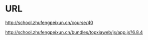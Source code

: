 
# URL

http://school.zhufengpeixun.cn/course/40

http://school.zhufengpeixun.cn/bundles/topxiaweb/js/app.js?6.8.4


